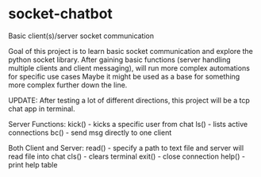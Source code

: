 # socket-chatbot
Basic client(s)/server socket communication

Goal of this project is to learn basic socket communication and explore the python socket library.
After gaining basic functions (server handling multiple clients and client messaging), will run more complex automations for specific use cases
Maybe it might be used as a base for something more complex further down the line.

UPDATE: After testing a lot of different directions, this project will be a tcp chat app in terminal.

Server Functions:
kick() - kicks a specific user from chat
ls() - lists active connections
bc() - send msg directly to one client

Both Client and Server:
read() - specify a path to text file and server will read file into chat
cls() - clears terminal
exit() - close connection
help() - print help table


